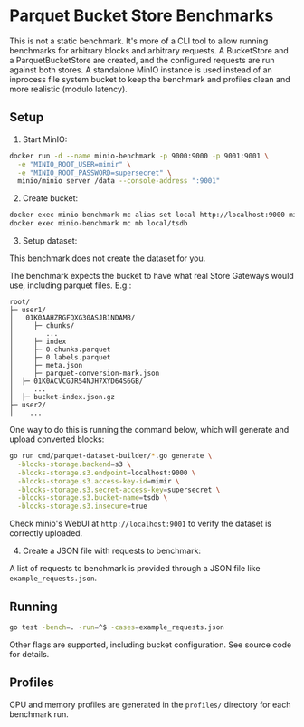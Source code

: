 # Parquet Bucket Store Benchmarks

This is not a static benchmark. It's more of a CLI tool to allow running benchmarks for arbitrary blocks and arbitrary requests.
A BucketStore and a ParquetBucketStore are created, and the configured requests are run against both stores.
A standalone MinIO instance is used instead of an inprocess file system bucket to keep the benchmark and profiles clean and more realistic (modulo latency).


## Setup

1. Start MinIO:
```bash
docker run -d --name minio-benchmark -p 9000:9000 -p 9001:9001 \
  -e "MINIO_ROOT_USER=mimir" \
  -e "MINIO_ROOT_PASSWORD=supersecret" \
  minio/minio server /data --console-address ":9001"
```

2. Create bucket:
```bash
docker exec minio-benchmark mc alias set local http://localhost:9000 mimir supersecret
docker exec minio-benchmark mc mb local/tsdb
```

3. Setup dataset:

This benchmark does not create the dataset for you.

The benchmark expects the bucket to have what real Store Gateways would use, including parquet files. E.g.:

```
root/
├─ user1/
│   01K0AAHZRGFQXG30ASJB1NDAMB/
│     ├─ chunks/
│        ...
│     ├─ index
│     ├─ 0.chunks.parquet
│     ├─ 0.labels.parquet
│     ├─ meta.json
│     ├─ parquet-conversion-mark.json
│  ├─ 01K0ACVCGJR54NJH7XYD64S6GB/
│     ...
│  ├─ bucket-index.json.gz
├─ user2/
│    ...
```

One way to do this is running the command below, which will generate and upload converted blocks:

```bash
go run cmd/parquet-dataset-builder/*.go generate \
  -blocks-storage.backend=s3 \
  -blocks-storage.s3.endpoint=localhost:9000 \
  -blocks-storage.s3.access-key-id=mimir \
  -blocks-storage.s3.secret-access-key=supersecret \
  -blocks-storage.s3.bucket-name=tsdb \
  -blocks-storage.s3.insecure=true
```

Check minio's WebUI at `http://localhost:9001` to verify the dataset is correctly uploaded.

4. Create a JSON file with requests to benchmark:

A list of requests to benchmark is provided through a JSON file like `example_requests.json`.

## Running

```bash
go test -bench=. -run=^$ -cases=example_requests.json
```

Other flags are supported, including bucket configuration. See source code for details.


## Profiles

CPU and memory profiles are generated in the `profiles/` directory for each benchmark run.
